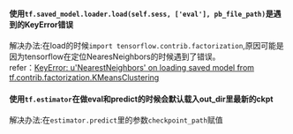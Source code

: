 #### 使用```tf.saved_model.loader.load(self.sess, ['eval'], pb_file_path)```是遇到的KeyError错误
解决办法:在load的时候```import tensorflow.contrib.factorization```,原因可能是因为tensorflow在定位NearesNeighbors的时候遇到了错误。  
refer：[KeyError: u'NearestNeighbors' on loading saved model from tf.contrib.factorization.KMeansClustering](https://stackoverflow.com/questions/50276275/keyerror-unearestneighbors-on-loading-saved-model-from-tf-contrib-factorizati)

#### 使用```tf.estimator```在做eval和predict的时候会默认载入out_dir里最新的ckpt

解决办法:在```estimator.predict```里的参数```checkpoint_path```赋值
